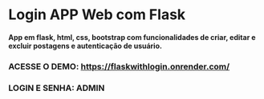 # Login APP Web com Flask
#### App em flask, html, css, bootstrap com funcionalidades de criar, editar e excluir postagens e autenticação de usuário.

### ACESSE O DEMO: https://flaskwithlogin.onrender.com/
### LOGIN E SENHA: ADMIN
